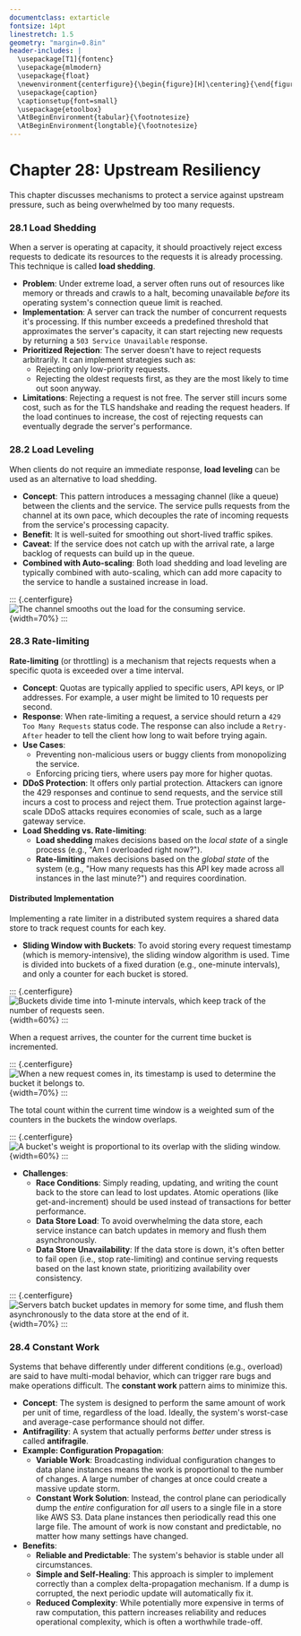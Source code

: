 ```yaml
---
documentclass: extarticle
fontsize: 14pt
linestretch: 1.5
geometry: "margin=0.8in"
header-includes: |
  \usepackage[T1]{fontenc}
  \usepackage{mlmodern}
  \usepackage{float}
  \newenvironment{centerfigure}{\begin{figure}[H]\centering}{\end{figure}}
  \usepackage{caption}
  \captionsetup{font=small}
  \usepackage{etoolbox}
  \AtBeginEnvironment{tabular}{\footnotesize}
  \AtBeginEnvironment{longtable}{\footnotesize}
---
```


# Chapter 28: Upstream Resiliency

This chapter discusses mechanisms to protect a service against upstream pressure, such as being overwhelmed by too many requests.

### 28.1 Load Shedding

When a server is operating at capacity, it should proactively reject excess requests to dedicate its resources to the requests it is already processing. This technique is called **load shedding**.

- **Problem**: Under extreme load, a server often runs out of resources like memory or threads and crawls to a halt, becoming unavailable _before_ its operating system's connection queue limit is reached.
- **Implementation**: A server can track the number of concurrent requests it's processing. If this number exceeds a predefined threshold that approximates the server's capacity, it can start rejecting new requests by returning a `503 Service Unavailable` response.
- **Prioritized Rejection**: The server doesn't have to reject requests arbitrarily. It can implement strategies such as:
  - Rejecting only low-priority requests.
  - Rejecting the oldest requests first, as they are the most likely to time out soon anyway.
- **Limitations**: Rejecting a request is not free. The server still incurs some cost, such as for the TLS handshake and reading the request headers. If the load continues to increase, the cost of rejecting requests can eventually degrade the server's performance.

### 28.2 Load Leveling

When clients do not require an immediate response, **load leveling** can be used as an alternative to load shedding.

- **Concept**: This pattern introduces a messaging channel (like a queue) between the clients and the service. The service pulls requests from the channel at its own pace, which decouples the rate of incoming requests from the service's processing capacity.
- **Benefit**: It is well-suited for smoothing out short-lived traffic spikes.
- **Caveat**: If the service does not catch up with the arrival rate, a large backlog of requests can build up in the queue.
- **Combined with Auto-scaling**: Both load shedding and load leveling are typically combined with auto-scaling, which can add more capacity to the service to handle a sustained increase in load.

::: {.centerfigure}
![The channel smooths out the load for the consuming service.](28_1.png){width=70%}
:::

### 28.3 Rate-limiting

**Rate-limiting** (or throttling) is a mechanism that rejects requests when a specific quota is exceeded over a time interval.

- **Concept**: Quotas are typically applied to specific users, API keys, or IP addresses. For example, a user might be limited to 10 requests per second.
- **Response**: When rate-limiting a request, a service should return a `429 Too Many Requests` status code. The response can also include a `Retry-After` header to tell the client how long to wait before trying again.
- **Use Cases**:
  - Preventing non-malicious users or buggy clients from monopolizing the service.
  - Enforcing pricing tiers, where users pay more for higher quotas.
- **DDoS Protection**: It offers only partial protection. Attackers can ignore the 429 responses and continue to send requests, and the service still incurs a cost to process and reject them. True protection against large-scale DDoS attacks requires economies of scale, such as a large gateway service.
- **Load Shedding vs. Rate-limiting**:
  - **Load shedding** makes decisions based on the _local state_ of a single process (e.g., "Am I overloaded right now?").
  - **Rate-limiting** makes decisions based on the _global state_ of the system (e.g., "How many requests has this API key made across all instances in the last minute?") and requires coordination.

#### Distributed Implementation

Implementing a rate limiter in a distributed system requires a shared data store to track request counts for each key.

- **Sliding Window with Buckets**: To avoid storing every request timestamp (which is memory-intensive), the sliding window algorithm is used. Time is divided into buckets of a fixed duration (e.g., one-minute intervals), and only a counter for each bucket is stored.

::: {.centerfigure}
![Buckets divide time into 1-minute intervals, which keep track of the number of requests seen.](28_2.png){width=60%}
:::

When a request arrives, the counter for the current time bucket is incremented.

::: {.centerfigure}
![When a new request comes in, its timestamp is used to determine the bucket it belongs to.](28_3.png){width=70%}
:::

The total count within the current time window is a weighted sum of the counters in the buckets the window overlaps.

::: {.centerfigure}
![A bucket's weight is proportional to its overlap with the sliding window.](28_4.png){width=60%}
:::

- **Challenges**:
  - **Race Conditions**: Simply reading, updating, and writing the count back to the store can lead to lost updates. Atomic operations (like get-and-increment) should be used instead of transactions for better performance.
  - **Data Store Load**: To avoid overwhelming the data store, each service instance can batch updates in memory and flush them asynchronously.
  - **Data Store Unavailability**: If the data store is down, it's often better to fail open (i.e., stop rate-limiting) and continue serving requests based on the last known state, prioritizing availability over consistency.

::: {.centerfigure}
![Servers batch bucket updates in memory for some time, and flush them asynchronously to the data store at the end of it.](28_5.png){width=70%}
:::

### 28.4 Constant Work

Systems that behave differently under different conditions (e.g., overload) are said to have multi-modal behavior, which can trigger rare bugs and make operations difficult. The **constant work** pattern aims to minimize this.

- **Concept**: The system is designed to perform the same amount of work per unit of time, regardless of the load. Ideally, the system's worst-case and average-case performance should not differ.
- **Antifragility**: A system that actually performs _better_ under stress is called **antifragile**.
- **Example: Configuration Propagation**:
  - **Variable Work**: Broadcasting individual configuration changes to data plane instances means the work is proportional to the number of changes. A large number of changes at once could create a massive update storm.
  - **Constant Work Solution**: Instead, the control plane can periodically dump the _entire_ configuration for _all_ users to a single file in a store like AWS S3. Data plane instances then periodically read this one large file. The amount of work is now constant and predictable, no matter how many settings have changed.
- **Benefits**:
  - **Reliable and Predictable**: The system's behavior is stable under all circumstances.
  - **Simple and Self-Healing**: This approach is simpler to implement correctly than a complex delta-propagation mechanism. If a dump is corrupted, the next periodic update will automatically fix it.
  - **Reduced Complexity**: While potentially more expensive in terms of raw computation, this pattern increases reliability and reduces operational complexity, which is often a worthwhile trade-off.

